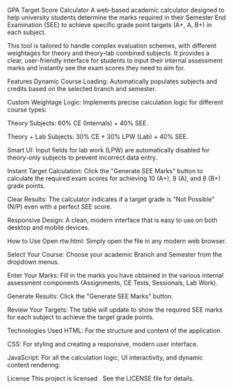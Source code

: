 GPA Target Score Calculator
A web-based academic calculator designed to help university students determine the marks required in their Semester End Examination (SEE) to achieve specific grade point targets (A+, A, B+) in each subject.

This tool is tailored to handle complex evaluation schemes, with different weightages for theory and theory-lab combined subjects. It provides a clear, user-friendly interface for students to input their internal assessment marks and instantly see the exam scores they need to aim for.

Features
Dynamic Course Loading: Automatically populates subjects and credits based on the selected branch and semester.

Custom Weightage Logic: Implements precise calculation logic for different course types:

Theory Subjects: 60% CE (Internals) + 40% SEE.

Theory + Lab Subjects: 30% CE + 30% LPW (Lab) + 40% SEE.

Smart UI: Input fields for lab work (LPW) are automatically disabled for theory-only subjects to prevent incorrect data entry.

Instant Target Calculation: Click the "Generate SEE Marks" button to calculate the required exam scores for achieving 10 (A+), 9 (A), and 8 (B+) grade points.

Clear Results: The calculator indicates if a target grade is "Not Possible" (N/P) even with a perfect SEE score.

Responsive Design: A clean, modern interface that is easy to use on both desktop and mobile devices.

How to Use
Open rtw.html: Simply open the file in any modern web browser.

Select Your Course: Choose your academic Branch and Semester from the dropdown menus.

Enter Your Marks: Fill in the marks you have obtained in the various internal assessment components (Assignments, CE Tests, Sessionals, Lab Work).

Generate Results: Click the "Generate SEE Marks" button.

Review Your Targets: The table will update to show the required SEE marks for each subject to achieve the target grade points.

Technologies Used
HTML: For the structure and content of the application.

CSS: For styling and creating a responsive, modern user interface.

JavaScript: For all the calculation logic, UI interactivity, and dynamic content rendering.

License
This project is licensed . See the LICENSE file for details.
